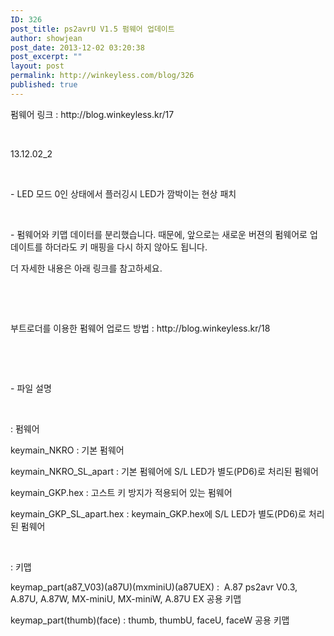 ```yaml
---
ID: 326
post_title: ps2avrU V1.5 펌웨어 업데이트
author: showjean
post_date: 2013-12-02 03:20:38
post_excerpt: ""
layout: post
permalink: http://winkeyless.com/blog/326
published: true
---
```

<p>펌웨어 링크 : http://blog.winkeyless.kr/17</p><p><br /></p><p>13.12.02_2</p><p><br /></p><p>- LED 모드 0인 상태에서 플러깅시 LED가 깜박이는 현상 패치</p><p><br /></p><p>- 펌웨어와 키맵 데이터를 분리했습니다. 때문에, 앞으로는 새로운 버젼의 펌웨어로 업데이트를 하더라도 키 매핑을 다시 하지 않아도 됩니다.</p><p>더 자세한 내용은 아래 링크를 참고하세요.</p><p><br /></p><p><br /></p><p>부트로더를 이용한 펌웨어 업로드 방법 : http://blog.winkeyless.kr/18</p><p><br /></p><p><br /></p><p>- 파일 설명&nbsp;</p><p><br /></p><p>: 펌웨어</p><p>keymain_NKRO : 기본 펌웨어</p><p>keymain_NKRO_SL_apart : 기본 펌웨어에 S/L LED가 별도(PD6)로 처리된 펌웨어</p><p>keymain_GKP.hex : 고스트 키 방지가 적용되어 있는 펌웨어</p><p>keymain_GKP_SL_apart.hex : keymain_GKP.hex에 S/L LED가 별도(PD6)로 처리된 펌웨어</p><p><br /></p><p>: 키맵</p><p>keymap_part(a87_V03)(a87U)(mxminiU)(a87UEX) : &nbsp;A.87 ps2avr V0.3, A.87U, A.87W, MX-miniU, MX-miniW, A.87U EX 공용 키맵</p><p>keymap_part(thumb)(face) : thumb, thumbU, faceU, faceW 공용 키맵</p>
